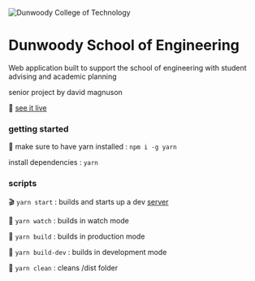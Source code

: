 ![Dunwoody College of Technology](https://image4.owler.com/logo/dunwoody-college-of-technology_owler_20160428_132411_original.png)

# Dunwoody School of Engineering

Web application built to support the school of engineering with student advising and academic planning

senior project by david magnuson

🚀 [see it live](https://dsoe.netlify.com)

### getting started

🧶 make sure to have yarn installed
: `npm i -g yarn`

install dependencies
: `yarn`

### scripts

🎬 `yarn start`
: builds and starts up a dev [server](http://localhost:8000)

👀 `yarn watch`
: builds in watch mode

🚀 `yarn build`
: builds in production mode

👷 `yarn build-dev`
: builds in development mode

🧼 `yarn clean`
: cleans /dist folder
